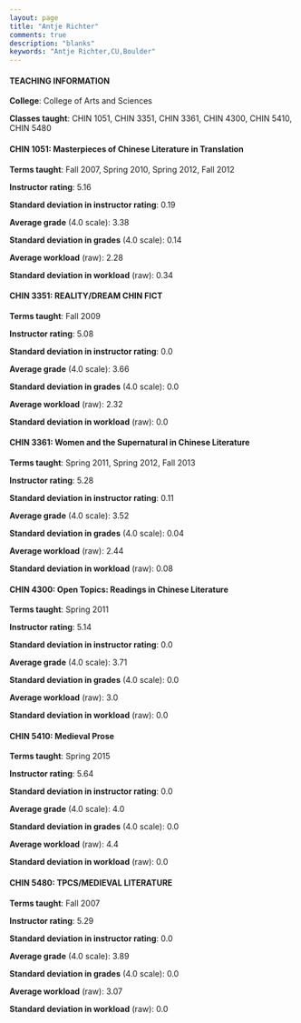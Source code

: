 ```yaml
---
layout: page
title: "Antje Richter" 
comments: true
description: "blanks"
keywords: "Antje Richter,CU,Boulder"
---
```

<head>
<script src="https://ajax.googleapis.com/ajax/libs/jquery/2.1.3/jquery.min.js"></script>
<script src="https://dl.dropboxusercontent.com/s/pc42nxpaw1ea4o9/highcharts.js?dl=0"></script>
<!-- <script src="../assets/js/highcharts.js"></script> -->
<style type="text/css">@font-face {
	font-family: "Bebas Neue";
	src: url(https://www.filehosting.org/file/details/544349/BebasNeue Regular.otf) format("opentype");
	}
	h1.Bebas { 
		font-family: "Bebas Neue", Verdana, Tahoma;
	}
</style>
</head>
	   
#### TEACHING INFORMATION

**College**: College of Arts and Sciences

**Classes taught**: CHIN 1051, CHIN 3351, CHIN 3361, CHIN 4300, CHIN 5410, CHIN 5480

#### CHIN 1051: Masterpieces of Chinese Literature in Translation

**Terms taught**: Fall 2007, Spring 2010, Spring 2012, Fall 2012

**Instructor rating**: 5.16

**Standard deviation in instructor rating**: 0.19

**Average grade** (4.0 scale): 3.38

**Standard deviation in grades** (4.0 scale): 0.14

**Average workload** (raw): 2.28

**Standard deviation in workload** (raw): 0.34

#### CHIN 3351: REALITY/DREAM CHIN FICT

**Terms taught**: Fall 2009

**Instructor rating**: 5.08

**Standard deviation in instructor rating**: 0.0

**Average grade** (4.0 scale): 3.66

**Standard deviation in grades** (4.0 scale): 0.0

**Average workload** (raw): 2.32

**Standard deviation in workload** (raw): 0.0

#### CHIN 3361: Women and the Supernatural in Chinese Literature

**Terms taught**: Spring 2011, Spring 2012, Fall 2013

**Instructor rating**: 5.28

**Standard deviation in instructor rating**: 0.11

**Average grade** (4.0 scale): 3.52

**Standard deviation in grades** (4.0 scale): 0.04

**Average workload** (raw): 2.44

**Standard deviation in workload** (raw): 0.08

#### CHIN 4300: Open Topics: Readings in Chinese Literature

**Terms taught**: Spring 2011

**Instructor rating**: 5.14

**Standard deviation in instructor rating**: 0.0

**Average grade** (4.0 scale): 3.71

**Standard deviation in grades** (4.0 scale): 0.0

**Average workload** (raw): 3.0

**Standard deviation in workload** (raw): 0.0

#### CHIN 5410: Medieval Prose

**Terms taught**: Spring 2015

**Instructor rating**: 5.64

**Standard deviation in instructor rating**: 0.0

**Average grade** (4.0 scale): 4.0

**Standard deviation in grades** (4.0 scale): 0.0

**Average workload** (raw): 4.4

**Standard deviation in workload** (raw): 0.0

#### CHIN 5480: TPCS/MEDIEVAL LITERATURE

**Terms taught**: Fall 2007

**Instructor rating**: 5.29

**Standard deviation in instructor rating**: 0.0

**Average grade** (4.0 scale): 3.89

**Standard deviation in grades** (4.0 scale): 0.0

**Average workload** (raw): 3.07

**Standard deviation in workload** (raw): 0.0

